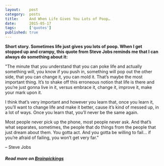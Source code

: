 ```yaml
---
layout:    post
category:  posts
title:     And When Life Gives You Lots of Poop…
date:      2015-05-17
tags:      ['quotes']
published: true
---
```


**Short story. Sometimes life just gives you lots of poop. When I get stopped up and crampy, this quote from Steve Jobs reminds me that I can always do something about it:**

"The minute that you understand that you can poke life and actually something will, you know if you push in, something will pop out the other side, that you can change it, you can mold it. That’s maybe the most important thing. It’s to shake off this erroneous notion that life is there and you’re just gonna live in it, versus embrace it, change it, improve it, make your mark upon it. 

I think that’s very important and however you learn that, once you learn it, you’ll want to change life and make it better, cause it’s kind of messed up, in a lot of ways. Once you learn that, you’ll never be the same again.

Most people never pick up the phone, most people never ask. And that’s what separates, sometimes, the people that do things from the people that just dream about them. You gotta act. And you gotta be willing to fail… if you’re afraid of failing, you won’t get very far.”

– Steve Jobs


##### Read more on [Brainpickings](http://t.co/AhRXE9KCLC)